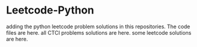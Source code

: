 # Leetcode-Python
adding the python leetcode problem solutions in this repositories. 
The code files are here.
all CTCI problems solutions are here.
some leetcode solutions are here.




































































































































































































































































































































































































































































































































































































































































































































